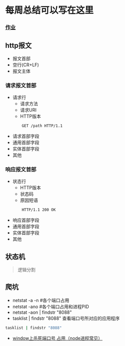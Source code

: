 # 每周总结可以写在这里
### [作业](./http-toy/https-request.js)
## http报文

- 报文首部
- 空行(CR+LF)
- 报文主体

### 请求报文首部
- 请求行
    - 请求方法
    - 请求URI
    - HTTP版本
    ```bash
        GET /path HTTP/1.1
    ```
- 请求首部字段
- 通用首部字段
- 实体首部字段
- 其他

### 响应报文首部
- 状态行
    - HTTP版本
    - 状态码
    - 原因短语
    ```bash
        HTTP/1.1 200 OK
    ```
- 响应首部字段
- 通用首部字段
- 实体首部字段
- 其他

## 状态机
> 逻辑分割


## 爬坑
- netstat -a -n  #各个端口占用
- netstat -ano   #各个端口占用和进程PID
- netstat -aon | findstr "8088" 
- tasklist | findstr "8088" 查看端口号所对应的应用程序
```bash
tasklist | findstr "8088" 
```
- [window上杀死端口号 占用（node进程常见）](https://blog.csdn.net/wwq147852/article/details/78721983)